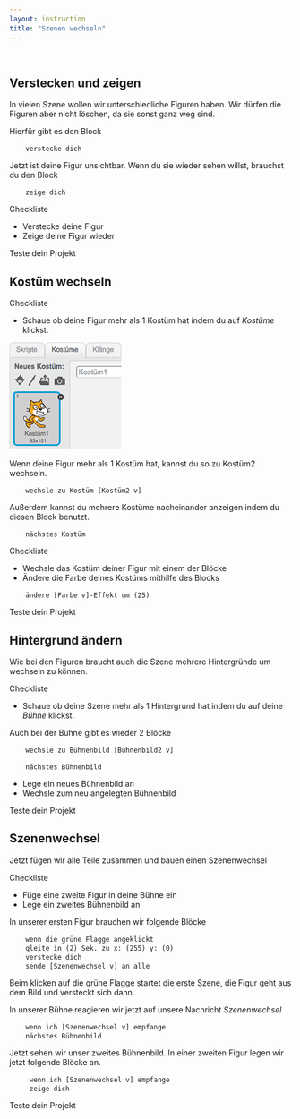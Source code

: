 ```yaml
---
layout: instruction
title: "Szenen wechseln"
---
```


<br>

## Verstecken und zeigen

In vielen Szene wollen wir unterschiedliche Figuren haben. Wir dürfen die Figuren aber nicht löschen, da sie sonst ganz weg sind.

Hierfür gibt es den Block

```blocks
    verstecke dich
```

Jetzt ist deine Figur unsichtbar.
Wenn du sie wieder sehen willst, brauchst du den Block

```blocks
    zeige dich
```

<div class="checklist-symbol">Checkliste</div>

- Verstecke deine Figur
- Zeige deine Figur wieder

<div class="test-symbol">Teste dein Projekt</div>

<div class="page-break"></div>

## Kostüm wechseln

<div class="checklist-symbol">Checkliste</div>

- Schaue ob deine Figur mehr als 1 Kostüm hat indem du auf *Kostüme* klickst.

![reiter_kostüme](variables/reiter_kostueme.png)

Wenn deine Figur mehr als 1 Kostüm hat, kannst du so zu Kostüm2 wechseln. 

```blocks
    wechsle zu Kostüm [Kostüm2 v]
```

Außerdem kannst du mehrere Kostüme nacheinander anzeigen indem du diesen Block benutzt.
 
```blocks
    nächstes Kostüm
```

<div class="checklist-symbol">Checkliste</div>

- Wechsle das Kostüm deiner Figur mit einem der Blöcke
- Ändere die Farbe deines Kostüms mithilfe des Blocks

```blocks
    ändere [Farbe v]-Effekt um (25)     
```

<div class="test-symbol">Teste dein Projekt</div>

<div class="page-break"></div>

## Hintergrund ändern

Wie bei den Figuren braucht auch die Szene mehrere Hintergründe um wechseln zu können.

<div class="checklist-symbol">Checkliste</div>

- Schaue ob deine Szene mehr als 1 Hintergrund hat indem du auf deine *Bühne* klickst.

Auch bei der Bühne gibt es wieder 2 Blöcke

```blocks
    wechsle zu Bühnenbild [Bühnenbild2 v]
```
```blocks
    nächstes Bühnenbild
```

- Lege ein neues Bühnenbild an
- Wechsle zum neu angelegten Bühnenbild

<div class="test-symbol">Teste dein Projekt</div>

<div class="page-break"></div>

## Szenenwechsel

Jetzt fügen wir alle Teile zusammen und bauen einen Szenenwechsel

<div class="checklist-symbol">Checkliste</div>

- Füge eine zweite Figur in deine Bühne ein
- Lege ein zweites Bühnenbild an

In unserer ersten Figur brauchen wir folgende Blöcke

```blocks
    wenn die grüne Flagge angeklickt
    gleite in (2) Sek. zu x: (255) y: (0)
    verstecke dich
    sende [Szenenwechsel v] an alle
```

Beim klicken auf die grüne Flagge startet die erste Szene, die Figur geht aus dem Bild und versteckt sich dann.

In unserer Bühne reagieren wir jetzt auf unsere Nachricht *Szenenwechsel*

```blocks
    wenn ich [Szenenwechsel v] empfange
    nächstes Bühnenbild
```

Jetzt sehen wir unser zweites Bühnenbild. In einer zweiten Figur legen wir jetzt folgende Blöcke an.

```blocks
     wenn ich [Szenenwechsel v] empfange
     zeige dich
```

<div class="test-symbol">Teste dein Projekt</div>
